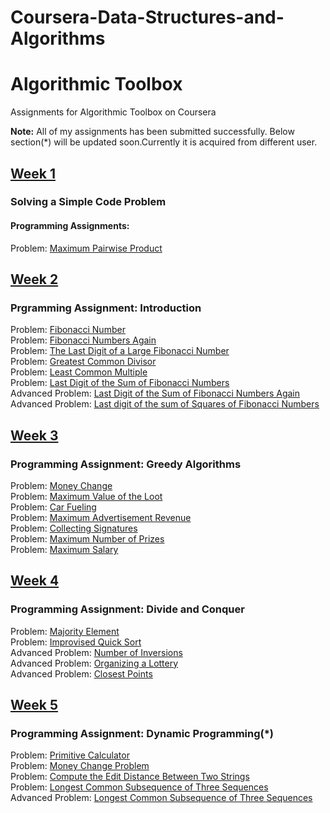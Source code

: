 # Coursera-Data-Structures-and-Algorithms
# Algorithmic Toolbox
Assignments for Algorithmic Toolbox on Coursera </br>

<strong>Note:</strong> All of my assignments has been submitted successfully. Below section(*) will be updated soon.Currently it is acquired from different user.

## [Week 1](https://github.com/vivekrunwal/Coursera-Data-Structures-and-Algorithms/blob/master/Algorithmic-Toolbox/Week%201/week1_programming_challenges.pdf)</br>

### Solving a Simple Code Problem
#### Programming Assignments:</br>
Problem: [Maximum Pairwise Product](https://github.com/vivekrunwal/Coursera-Data-Structures-and-Algorithms/blob/master/Algorithmic-Toolbox/Week%201/Maximum%20Pair%20Product.cpp)</br>

## [Week 2](https://github.com/vivekrunwal/Coursera-Data-Structures-and-Algorithms/blob/master/Algorithmic-Toolbox/Week%202/week2_algorithmic_warmup.pdf)</br>
###  Prgramming Assignment: Introduction
Problem: [Fibonacci Number](https://github.com/vivekrunwal/Coursera-Data-Structures-and-Algorithms/blob/master/Algorithmic-Toolbox/Week%202/FIbonacci%20Numbers.cpp) </br>
Problem: [Fibonacci Numbers Again](https://github.com/vivekrunwal/Coursera-Data-Structures-and-Algorithms/blob/master/Algorithmic-Toolbox/Week%202/Fibonacci%20Number%20Again.cpp) </br>
Problem: [The Last Digit of a Large Fibonacci Number](https://github.com/vivekrunwal/Coursera-Data-Structures-and-Algorithms/blob/master/Algorithmic-Toolbox/Week%202/Last%20digit.cpp) </br>
Problem: [Greatest Common Divisor](https://github.com/vivekrunwal/Coursera-Data-Structures-and-Algorithms/blob/master/Algorithmic-Toolbox/Week%202/gcd.cpp) </br>
Problem: [Least Common Multiple](https://github.com/vivekrunwal/Coursera-Data-Structures-and-Algorithms/blob/master/Algorithmic-Toolbox/Week%202/LCM.cpp) </br>
Problem: [Last Digit of the Sum of Fibonacci Numbers](https://github.com/vivekrunwal/Coursera-Data-Structures-and-Algorithms/blob/master/Algorithmic-Toolbox/Week%202/Last%20Digit%20of%20the%20Sum%20of%20Fibonacci%20Numbers.cpp) </br>
Advanced Problem: [Last Digit of the Sum of Fibonacci Numbers Again](https://github.com/vivekrunwal/Coursera-Data-Structures-and-Algorithms/blob/master/Algorithmic-Toolbox/Week%202/Last%20Digit%20of%20the%20Sum%20of%20Fibonacci%20Numbers%20Again.cpp)</br>
Advanced Problem: [Last digit of the sum of Squares of  Fibonacci Numbers](https://github.com/vivekrunwal/Coursera-Data-Structures-and-Algorithms/blob/master/Algorithmic-Toolbox/Week%202/Last%20digit%20of%20the%20Sum%20of%20Squares%20of%20Fibonacci%20Numbers.cpp)</br>

## [Week 3](https://github.com/vivekrunwal/Coursera-Data-Structures-and-Algorithms/blob/master/Algorithmic-Toolbox/Week%203/week3_greedy_algorithms.pdf)</br>
###  Programming Assignment: Greedy Algorithms
Problem: [Money Change](https://github.com/vivekrunwal/Coursera-Data-Structures-and-Algorithms/blob/master/Algorithmic-Toolbox/Week%203/Money%20Change.cpp) </br>
Problem: [Maximum Value of the Loot](https://github.com/vivekrunwal/Coursera-Data-Structures-and-Algorithms/blob/master/Algorithmic-Toolbox/Week%203/Maximum%20Value%20of%20Loot.cpp) </br>
Problem: [Car Fueling](https://github.com/vivekrunwal/Coursera-Data-Structures-and-Algorithms/blob/master/Algorithmic-Toolbox/Week%203/Car%20Fueling.cpp) </br>
Problem: [Maximum Advertisement Revenue](https://github.com/vivekrunwal/Coursera-Data-Structures-and-Algorithms/blob/master/Algorithmic-Toolbox/Week%203/Maximum%20Advertisement%20Revenue%20(Maximum%20Dot%20Product).cpp) </br>
Problem: [Collecting Signatures](https://github.com/vivekrunwal/Coursera-Data-Structures-and-Algorithms/blob/master/Algorithmic-Toolbox/Week%203/Collecting%20Signatures%20(Covering%20Segments%20by%20Points).cpp) </br>
Problem: [Maximum Number of Prizes](https://github.com/vivekrunwal/Coursera-Data-Structures-and-Algorithms/blob/master/Algorithmic-Toolbox/Week%203/Maximum%20Number%20of%20Prizes%20(Different%20Summands).cpp) </br>
Problem: [Maximum Salary](https://github.com/vivekrunwal/Coursera-Data-Structures-and-Algorithms/blob/master/Algorithmic-Toolbox/Week%203/Maximum%20Salary.cpp) </br>

## [Week 4](https://github.com/vivekrunwal/Coursera-Data-Structures-and-Algorithms/blob/master/Algorithmic-Toolbox/Week%204/week4_divide_and_conquer.pdf)</br>
###  Programming Assignment: Divide and Conquer
Problem: [Majority Element](https://github.com/vivekrunwal/Coursera-Data-Structures-and-Algorithms/blob/master/Algorithmic-Toolbox/Week%204/Majority%20Element.cpp) </br>
Problem: [Improvised Quick Sort](https://github.com/vivekrunwal/Coursera-Data-Structures-and-Algorithms/blob/master/Algorithmic-Toolbox/Week%204/Improved%20Quick%20Sort.cpp) </br>
Advanced Problem: [Number of Inversions](https://github.com/vivekrunwal/Coursera-Data-Structures-and-Algorithms/blob/master/Algorithmic-Toolbox/Week%204/Inversions.cpp) </br>
Advanced Problem: [Organizing a Lottery](https://github.com/vivekrunwal/Coursera-Data-Structures-and-Algorithms/blob/master/Algorithmic-Toolbox/Week%204/Lottery.cpp) </br>
Advanced Problem: [Closest Points](https://github.com/vivekrunwal/Coursera-Data-Structures-and-Algorithms/blob/master/Algorithmic-Toolbox/Week%204/Closest%20Point.cpp) </br>

## [Week 5](https://github.com/vivekrunwal/Coursera-Data-Structures-and-Algorithms/blob/master/Algorithmic-Toolbox/Week%205/week5_dynamic_programming1.pdf)
### Programming Assignment: Dynamic Programming(*)
Problem: [Primitive Calculator](https://github.com/vivekrunwal/Coursera-Data-Structures-and-Algorithms/blob/master/Algorithmic-Toolbox/Week%205/Primitive%20Calculator.cpp) </br>
Problem: [Money Change Problem](https://github.com/vivekrunwal/Coursera-Data-Structures-and-Algorithms/blob/master/Algorithmic-Toolbox/Week%205/Money%20Change.cpp) </br>
Problem: [Compute the Edit Distance Between Two Strings](https://github.com/vivekrunwal/Coursera-Data-Structures-and-Algorithms/blob/master/Algorithmic-Toolbox/Week%205/Edit%20Distance.cpp) </br>
Problem: [Longest Common Subsequence of Three Sequences](https://github.com/vivekrunwal/Coursera-Data-Structures-and-Algorithms/blob/master/Algorithmic-Toolbox/Week%205/Longest%20Common%20Subsequence%20of%20Two%20Sequence.cpp) </br>
Advanced Problem: [Longest Common Subsequence of Three Sequences](https://github.com/vivekrunwal/Coursera-Data-Structures-and-Algorithms/blob/master/Algorithmic-Toolbox/Week%205/lcs3.cpp) </br>

